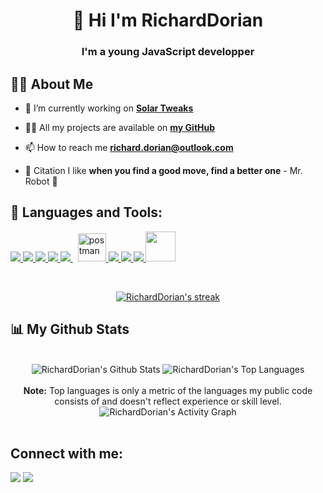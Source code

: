 <h1 align="center">👋 Hi I'm RichardDorian</h1>
<h3 align="center">I'm a young JavaScript developper</h3>


## 🙋‍♂️ About Me

- 🔭 I’m currently working on **[Solar Tweaks](https://github.com/Solar-Tweaks)**

- 👨‍💻 All my projects are available on **[my GitHub](https://github.com/RichardDorian)**

- 📫 How to reach me **richard.dorian@outlook.com**

- 💬 Citation I like **when you find a good move, find a better one** - Mr. Robot 🤖

## 🚀 Languages and Tools:

<p align="left"> 
    <a href="https://developer.mozilla.org/en-US/docs/Web/JavaScript" target="_blank"> <img src="https://img.icons8.com/color/48/000000/javascript.png"/> </a> 
    <a href="https://www.w3.org/html/" target="_blank"> <img src="https://img.icons8.com/color/48/000000/html-5.png"/> </a> 
    <a href="https://www.w3schools.com/css/" target="_blank"> <img src="https://img.icons8.com/color/48/000000/css3.png"/> </a> 
    <a href="https://www.python.org" target="_blank"> <img src="https://img.icons8.com/color/48/000000/python.png"/> </a> 
    <a style="padding-right:8px;" href="https://nodejs.org" target="_blank"> <img src="https://img.icons8.com/color/48/000000/nodejs.png"/>
    <a href="https://postman.com" target="_blank"> <img src="https://www.vectorlogo.zone/logos/getpostman/getpostman-icon.svg" alt="postman" width="45" height="45"/> </a>   
    <a href="https://git-scm.com/" target="_blank"> <img src="https://img.icons8.com/color/48/000000/git.png"/> </a> 
    <a href="https://www.typescriptlang.org/" target="_blank"> <img src="https://img.icons8.com/color/48/000000/typescript.png"/> </a> 
    <a href="https://vuejs.org/" target="_blank"> <img src="https://img.icons8.com/color/48/000000/vue-js.png"/> </a> 
    <a href="https://www.electronjs.org/" target="_blank"> <img width="48px" src="https://upload.wikimedia.org/wikipedia/commons/thumb/9/91/Electron_Software_Framework_Logo.svg/1200px-Electron_Software_Framework_Logo.svg.png"/> </a> 
</p>

<br/>

<p align="center">
    <a href="https://github.com/RichardDorian/github-readme-streak-stats">
        <img title="🔥 Get streak stats for your profile at git.io/streak-stats" alt="RichardDorian's streak" src="https://github-readme-streak-stats.herokuapp.com/?user=RichardDorian&theme=black-ice&hide_border=true&stroke=0000&background=060A0CD0"/>
    </a>
</p>

## 📊 My Github Stats
<p align="center">
<br/>
<a><img alt="RichardDorian's Github Stats" src="https://github-readme-stats.vercel.app/api?username=RichardDorian&show_icons=true&count_private=true&theme=react&hide_border=true&bg_color=0D1117" /></a>
<a><img alt="RichardDorian's Top Languages" src="https://github-readme-stats.vercel.app/api/top-langs/?username=RichardDorian&langs_count=8&count_private=true&layout=compact&theme=react&hide_border=true&bg_color=0D1117" /></a>
<br/>
<br/>
<b>Note:</b> Top languages is only a metric of the languages my public code consists of and doesn't reflect experience or skill level.
<a><img alt="RichardDorian's Activity Graph" src="https://activity-graph.herokuapp.com/graph?username=RichardDorian&bg_color=0D1117&color=5BCDEC&line=5BCDEC&point=FFFFFF&hide_border=true" /></a>
<br/>
<br/>
<p/>

## Connect with me:
<p align="left">

<a href = "https://www.youtube.com/channel/UCXRhlF3x02Sc8hgWnCMXnTQ"><img src="https://img.icons8.com/color/48/000000/youtube-play.png"/></a>
<a href = "https:/discord.gg/SolarTweaks"><img src="https://img.icons8.com/fluency/48/000000/discord-logo.png"/></a>

</p>
